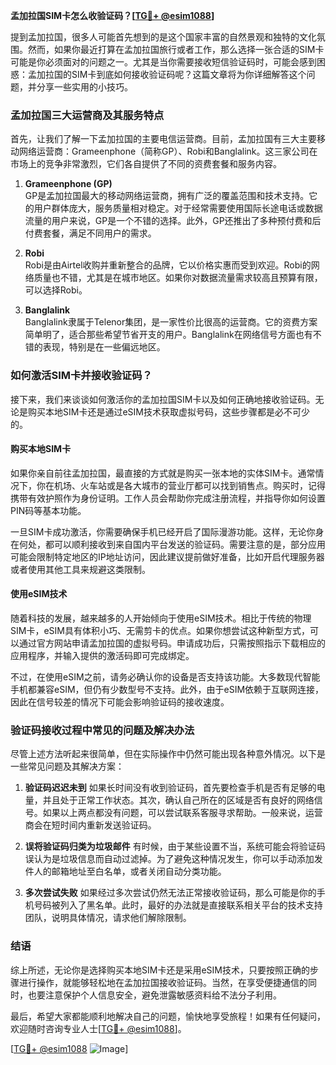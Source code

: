 **孟加拉国SIM卡怎么收验证码？[[TG💪+ @esim1088](https://t.me/s/esim1088)]**

提到孟加拉国，很多人可能首先想到的是这个国家丰富的自然景观和独特的文化氛围。然而，如果你最近打算在孟加拉国旅行或者工作，那么选择一张合适的SIM卡可能是你必须面对的问题之一。尤其是当你需要接收短信验证码时，可能会感到困惑：孟加拉国的SIM卡到底如何接收验证码呢？这篇文章将为你详细解答这个问题，并分享一些实用的小技巧。

### 孟加拉国三大运营商及其服务特点

首先，让我们了解一下孟加拉国的主要电信运营商。目前，孟加拉国有三大主要移动网络运营商：Grameenphone（简称GP）、Robi和Banglalink。这三家公司在市场上的竞争非常激烈，它们各自提供了不同的资费套餐和服务内容。

1. **Grameenphone (GP)**  
   GP是孟加拉国最大的移动网络运营商，拥有广泛的覆盖范围和技术支持。它的用户群体庞大，服务质量相对稳定。对于经常需要使用国际长途电话或数据流量的用户来说，GP是一个不错的选择。此外，GP还推出了多种预付费和后付费套餐，满足不同用户的需求。

2. **Robi**  
   Robi是由Airtel收购并重新整合的品牌，它以价格实惠而受到欢迎。Robi的网络质量也不错，尤其是在城市地区。如果你对数据流量需求较高且预算有限，可以选择Robi。

3. **Banglalink**  
   Banglalink隶属于Telenor集团，是一家性价比很高的运营商。它的资费方案简单明了，适合那些希望节省开支的用户。Banglalink在网络信号方面也有不错的表现，特别是在一些偏远地区。

### 如何激活SIM卡并接收验证码？

接下来，我们来谈谈如何激活你的孟加拉国SIM卡以及如何正确地接收验证码。无论是购买本地SIM卡还是通过eSIM技术获取虚拟号码，这些步骤都是必不可少的。

#### 购买本地SIM卡
如果你亲自前往孟加拉国，最直接的方式就是购买一张本地的实体SIM卡。通常情况下，你在机场、火车站或是各大城市的营业厅都可以找到销售点。购买时，记得携带有效护照作为身份证明。工作人员会帮助你完成注册流程，并指导你如何设置PIN码等基本功能。

一旦SIM卡成功激活，你需要确保手机已经开启了国际漫游功能。这样，无论你身在何处，都可以顺利接收到来自国内平台发送的验证码。需要注意的是，部分应用可能会限制特定地区的IP地址访问，因此建议提前做好准备，比如开启代理服务器或者使用其他工具来规避这类限制。

#### 使用eSIM技术
随着科技的发展，越来越多的人开始倾向于使用eSIM技术。相比于传统的物理SIM卡，eSIM具有体积小巧、无需剪卡的优点。如果你想尝试这种新型方式，可以通过官方网站申请孟加拉国的虚拟号码。申请成功后，只需按照指示下载相应的应用程序，并输入提供的激活码即可完成绑定。

不过，在使用eSIM之前，请务必确认你的设备是否支持该功能。大多数现代智能手机都兼容eSIM，但仍有少数型号不支持。此外，由于eSIM依赖于互联网连接，因此在信号较差的情况下可能会影响验证码的接收速度。

### 验证码接收过程中常见的问题及解决办法

尽管上述方法听起来很简单，但在实际操作中仍然可能出现各种意外情况。以下是一些常见问题及其解决方案：

1. **验证码迟迟未到**
   如果长时间没有收到验证码，首先要检查手机是否有足够的电量，并且处于正常工作状态。其次，确认自己所在的区域是否有良好的网络信号。如果以上两点都没有问题，可以尝试联系客服寻求帮助。一般来说，运营商会在短时间内重新发送验证码。

2. **误将验证码归类为垃圾邮件**
   有时候，由于某些设置不当，系统可能会将验证码误认为是垃圾信息而自动过滤掉。为了避免这种情况发生，你可以手动添加发件人的邮箱地址至白名单，或者关闭自动分类功能。

3. **多次尝试失败**
   如果经过多次尝试仍然无法正常接收验证码，那么可能是你的手机号码被列入了黑名单。此时，最好的办法就是直接联系相关平台的技术支持团队，说明具体情况，请求他们解除限制。

### 结语

综上所述，无论你是选择购买本地SIM卡还是采用eSIM技术，只要按照正确的步骤进行操作，就能够轻松地在孟加拉国接收验证码。当然，在享受便捷通信的同时，也要注意保护个人信息安全，避免泄露敏感资料给不法分子利用。

最后，希望大家都能顺利地解决自己的问题，愉快地享受旅程！如果有任何疑问，欢迎随时咨询专业人士[[TG💪+ @esim1088](https://t.me/s/esim1088)]。

[[TG💪+ @esim1088](https://t.me/s/esim1088) ![Image](https://i.postimg.cc/4NQfJmqS/Snipaste-2025-05-13-00-14-12.png)]